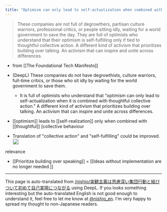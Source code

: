 ```yaml
---
title: "Optimism can only lead to self-actualization when combined with thoughtful collective action."
---
```


> These companies are not full of degrowthers, partisan culture warriors, professional critics, or people sitting idly, waiting for a world government to save the day.
>  They are full of optimists who understand that their optimism is self-fulfilling only if tied to thoughtful collective action. A different kind of activism that prioritizes building over talking. An activism that can inspire and unite across differences.
- from [[The Foundational Tech Manifesto]]
- (DeepL) These companies do not have degrowthists, culture warriors, full-time critics, or those who sit idly by waiting for the world government to save them.
    - It is full of optimists who understand that "optimism can only lead to self-actualization when it is combined with thoughtful collective action." A different kind of activism that prioritizes building over talking. An activism that can inspire and unite across differences.

- [[optimism]] leads to [[self-realization]] only when combined with [[thoughtful]] [collective behaviour
- Translation of "collective action" and "self-fulfilling" could be improved.<img src='https://scrapbox.io/api/pages/nishio-en/nishio/icon' alt='nishio.icon' height="19.5"/>

relevance
- [[Prioritize building over speaking]] = [[Ideas without implementation are no longer needed.]]

---
This page is auto-translated from [/nishio/楽観主義は思慮深い集団行動と結びついて初めて自己実現につながる](https://scrapbox.io/nishio/楽観主義は思慮深い集団行動と結びついて初めて自己実現につながる) using DeepL. If you looks something interesting but the auto-translated English is not good enough to understand it, feel free to let me know at [@nishio_en](https://twitter.com/nishio_en). I'm very happy to spread my thought to non-Japanese readers.